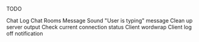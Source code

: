 TODO

Chat Log
Chat Rooms
Message Sound
"User is typing" message
Clean up server output
Check current connection status
Client wordwrap
Client log off notification

